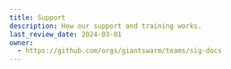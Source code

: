 ```yaml
---
title: Support
description: How our support and training works.
last_review_date: 2024-03-01
owner:
  - https://github.com/orgs/giantswarm/teams/sig-docs
---
```

